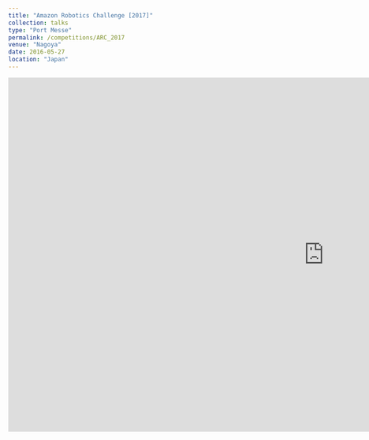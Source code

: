 ```yaml
---
title: "Amazon Robotics Challenge [2017]"
collection: talks
type: "Port Messe"
permalink: /competitions/ARC_2017
venue: "Nagoya"
date: 2016-05-27
location: "Japan"
---
```

<iframe width="1280" height="720" src="https://www.youtube.com/embed/1QqQLq5hsN4" frameborder="0" allow="accelerometer; autoplay; clipboard-write; encrypted-media; gyroscope; picture-in-picture" allowfullscreen></iframe>
